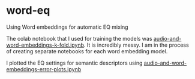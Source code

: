 # word-eq
Using Word embeddings for automatic EQ mixing


The colab notebook that I used for training the models was [audio-and-word-embeddings-k-fold.ipynb](https://github.com/satvik-venkatesh/word-eq/blob/main/audio-and-word-embeddings-k-fold.ipynb). It is incredibly messy. I am in the process of creating separate notebooks for each word embedding model. 

I plotted the EQ settings for semantic descriptors using [audio-and-word-embeddings-error-plots.ipynb](https://github.com/satvik-venkatesh/word-eq/blob/main/audio-and-word-embeddings-error-plots.ipynb)
